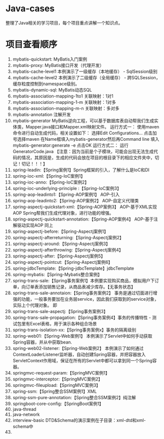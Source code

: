 # Java-cases
整理了Java相关的学习项目，每个项目重点讲解一个知识点。

# 项目查看顺序

1. mybatis-quickstart: MyBatis入门案例
2. mybatis-proxy: MyBatis接口开发（代理开发）
3. mybatis-cache-level1 本例演示了一级缓存（本地缓存） - SqlSession级别
4. mybatis-cache-level2 本例演示了二级缓存（全局缓存） - 跨SQLSession，缓存粒度控制到namespace级别。
5. mybatis-dynamic-sql: MyBatis动态SQL
6. mybatis-association-mapping-1to1 关联映射：1对1
7. mybatis-association-mapping-1-m 关联映射：1对多
8. mybatis-association-mapping-m-n 关联映射：多对多
9. mybatis-annotation 注解开发
10. mybatis-generator MyBatis逆向工程，可以基于数据库表自动帮我们生成实体类，Mapper.java接口和Mapper.xml映射文件。
运行方式一：
    使用maven命令进行自动生成代码，相关设置如下：
    选择Edit Configurations...
    点击加号选择maven
    在Name框填入mybatis-generator然后再Command line 填入mybatis-generator:generate -e
    点击OK
运行方式二：
    运行GeneratorCode.java
    【注意：因为当前是个子模块，可能会出现无法生成代码的情况，其原因是，生成的代码会放在项目的根目录下的相应文件夹中，切记！切记！！！】
11. spring-leadin:【Spring案例1】Spring框架的引入，了解什么是IoC和DI
12. spring-ioc-xml:【Spring-IoC案例1】
13. spring-ioc-anno:【Spring-IoC案例2】
14. spring-ioc-underlying-principle :【Spring-IoC案例3】
15. spring-aop-leadinto1:【Spring-AOP案例1】 AOP-引入
16. spring-aop-leadinto2:【Spring-AOP案例2】 AOP-自定义代理类
17. spring-aspectj-quickstart-xml:【Spring-AOP案例3】 AOP-基于XML实现AOP
     Spring帮我们生成代理对象，进行功能的增强。
18. spring-aspectj-quickstart-annotation:【Spring-AOP案例4】 AOP-基于注解驱动实现AOP
     同上
19. spring-aspectj-before:【Spring-Aspectj案例1】
20. spring-aspectj-afterreturning:【Spring-Aspectj案例2】
21. spring-aspectj-around:【Spring-Aspectj案例3】
22. spring-aspectj-afterthrowing:【Spring-Aspectj案例4】
23. spring-aspectj-after:【Spring-Aspectj案例5】
24. spring-aspectj-pointcut:【Spring-Aspectj案例6】
25. spring-jdbcTemplate:【Spring-jdbcTemplate】jdbcTemplate
26. spring-mybatis:【Spring-Mybatis整合案例】
27. spring-trans-sale:【Spring事务案例1】本例要实现购买商品，模拟用户下订单，向订单表添加销售记录，从商品表减少库存。【无事务状态】
28. spring-trans-sale-annotaion:【Spring事务案例2】
    事务是通过切面进行增强的功能，一般事务要加在业务层service，因此我们获取到的service对象，实际上个代理对象。
    即
29. spring-trans-sale-aspectj:【Spring事务案例3】
30. spring-trans-sale-propagation:【Spring事务案例4】事务的传播特性 - 测试包里有Excel表格，用于演示各种组合场景
31. spring-trans-isolation-xx:【Spring事务案例x】事务的隔离级别
32. spring-web01:【Spring-Web案例1】 本例演示了Servlet中如何手动获取Spring容器，并从中获取bean.
33. spring-web02-listener:【Spring-Web案例2】 本例演示了如何通过ContextLoaderListener监听器，自动创建Spring容器，并把容器放入ServletContext作用域，保证在所有的Servlet中都可以拿到同一个Spring容器。
34. springmvc-request-param:【SpringMVC案例1】
35. springmvc-interceptor:【SpringMVC案例2】
36. springmvc-fileupload:【SpringMVC案例3】
37. spring-ssm:【Spring整合SSM案例1】XML
38. spring-ssm-pure-annotation:【Spring整合SSM案例2】纯注解
39. springboot-core-config:【SpringBoot案例1】
40. java-thread
41. java-network
42. interview-basic
    DTD&Schema的演示案例在子目录：xml-dtd和xml-schema中
43. 